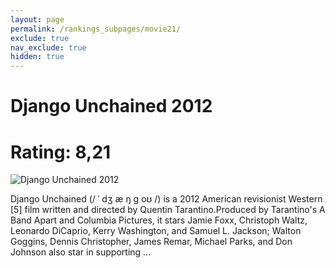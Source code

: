 ```yaml
---
layout: page
permalink: /rankings_subpages/movie21/
exclude: true
nav_exclude: true
hidden: true
---
```

    
# Django Unchained 2012
# Rating: 8,21
![Django Unchained 2012](https://fwcdn.pl/fpo/05/41/620541/7504936_2.7.webp)


Django Unchained (/ ˈ dʒ æ ŋ ɡ oʊ /) is a 2012 American revisionist Western [5] film written and directed by Quentin Tarantino.Produced by Tarantino's A Band Apart and Columbia Pictures, it stars Jamie Foxx, Christoph Waltz, Leonardo DiCaprio, Kerry Washington, and Samuel L. Jackson; Walton Goggins, Dennis Christopher, James Remar, Michael Parks, and Don Johnson also star in supporting ...